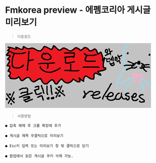 # Fmkorea preview - 에펨코리아 게시글 미리보기

> ```다운로드 ```


[<img src="https://github.com/Ich-mag-dich/Fmkorea-Extension/blob/main/src/img/releases.png?raw=true">](https://github.com/Ich-mag-dich/Fmkorea-Extension/releases)


> ```사용방법 ```

```
● 압축 해제 후 크롬 확장에 추가

● 게시글 제목 우클릭으로 미리보기

● Esc키 입력 또는 미리보기 창 밖 클릭으로 닫기

● 팝업에서 읽은 게시글 쿠키 삭제 가능.
```
